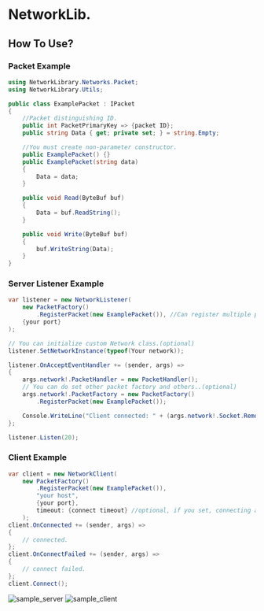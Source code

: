 # NetworkLib.
## How To Use?
### Packet Example
```csharp
using NetworkLibrary.Networks.Packet;
using NetworkLibrary.Utils;

public class ExamplePacket : IPacket
{
    //Packet distinguishing ID.
    public int PacketPrimaryKey => {packet ID};
    public string Data { get; private set; } = string.Empty;

    //You must create non-parameter constructor.
    public ExamplePacket() {}
    public ExamplePacket(string data)
    {
        Data = data;
    }

    public void Read(ByteBuf buf)
    {
        Data = buf.ReadString();
    }

    public void Write(ByteBuf buf)
    {
        buf.WriteString(Data);
    }
}
```
### Server Listener Example
```csharp
var listener = new NetworkListener(
    new PacketFactory()
        .RegisterPacket(new ExamplePacket()), //Can register multiple packets.
    {your port}
);

// You can initialize custom Network class.(optional)
listener.SetNetworkInstance(typeof(Your network));

listener.OnAcceptEventHandler += (sender, args) =>
{
    args.network!.PacketHandler = new PacketHandler();
    // You can do set other packet factory and others..(optional)
    args.network!.PacketFactory = new PacketFactory()
        .RegisterPacket(new ExamplePacket());

    Console.WriteLine("Client connected: " + (args.network!.Socket.RemoteEndPoint as IPEndPoint));
};

listener.Listen(20);
```

### Client Example
```csharp
var client = new NetworkClient(
    new PacketFactory()
        .RegisterPacket(new ExamplePacket()),
        "your host",
        {your port},
        timeout: {connect timeout} //optional, if you set, connecting async.
    );
client.OnConnected += (sender, args) =>
{
    // connected.
};
client.OnConnectFailed += (sender, args) =>
{
    // connect failed.
};
client.Connect();
```
![sample_server](https://user-images.githubusercontent.com/67633420/229147583-fc22ca6d-4d22-461f-8413-0d0f4407f6aa.png)
![sample_client](https://user-images.githubusercontent.com/67633420/229147610-d4fb5bb4-586c-4f72-82cc-cf0d5fc21e1a.png)


